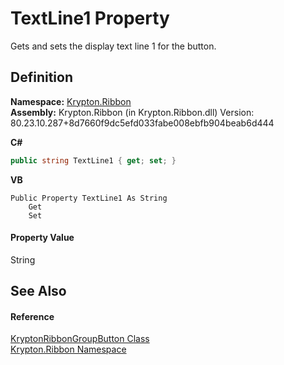 # TextLine1 Property


Gets and sets the display text line 1 for the button.



## Definition
**Namespace:** <a href="1e9bc734-cff9-e9b8-f013-94cdac669794.md">Krypton.Ribbon</a>  
**Assembly:** Krypton.Ribbon (in Krypton.Ribbon.dll) Version: 80.23.10.287+8d7660f9dc5efd033fabe008ebfb904beab6d444

**C#**
``` C#
public string TextLine1 { get; set; }
```
**VB**
``` VB
Public Property TextLine1 As String
	Get
	Set
```



#### Property Value
String

## See Also


#### Reference
<a href="960f4a04-92a1-46ca-cf6d-664c6025ac61.md">KryptonRibbonGroupButton Class</a>  
<a href="1e9bc734-cff9-e9b8-f013-94cdac669794.md">Krypton.Ribbon Namespace</a>  
